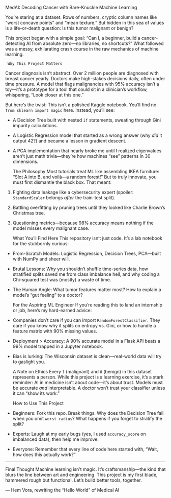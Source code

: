 
MedAI: Decoding Cancer with Bare-Knuckle Machine Learning

You’re staring at a dataset. Rows of numbers, cryptic column names like “worst concave points” and “mean texture.” But hidden in this sea of values is a life-or-death question: Is this tumor malignant or benign?

This project began with a simple goal: “Can I, a beginner, build a cancer-detecting AI from absolute zero—no libraries, no shortcuts?” What followed was a messy, exhilarating crash course in the raw mechanics of machine learning.  

     Why This Project Matters
Cancer diagnosis isn’t abstract. Over 2 million people are diagnosed with breast cancer yearly. Doctors make high-stakes decisions daily, often under time pressure. A model that flags malignancies with 95% accuracy isn’t a toy—it’s a prototype for a tool that could sit in a clinician’s workflow, whispering, “Look closer at this one.”

But here’s the twist: This isn’t a polished Kaggle notebook. You’ll find no `from sklearn import magic` here. Instead, you’ll see:  
- A Decision Tree built with nested `if` statements, sweating through Gini impurity calculations.  
- A Logistic Regression model that started as a wrong answer (why *did* it output 42?) and became a lesson in gradient descent.  
- A PCA implementation that nearly broke me until I realized eigenvalues aren’t just math trivia—they’re how machines “see” patterns in 30 dimensions.  

     The Philosophy
Most tutorials treat ML like assembling IKEA furniture: “Slot A into B, and voilà—a random forest!” But to truly innovate, you must first dismantle the black box. That meant:  
1. Fighting data leakage like a cybersecurity expert (spoiler: `StandardScaler` belongs *after* the train-test split).  
2. Battling overfitting by pruning trees until they looked like Charlie Brown’s Christmas tree.  
3. Questioning metrics—because 98% accuracy means nothing if the model misses every malignant case.  

    What You’ll Find Here
This repository isn’t just code. It’s a lab notebook for the stubbornly curious:  
- From-Scratch Models: Logistic Regression, Decision Trees, PCA—built with NumPy and sheer will.  
- Brutal Lessons: Why you shouldn’t shuffle time-series data, how stratified splits saved me from class imbalance hell, and why coding a Chi-squared test was (mostly) a waste of time.  
- The Human Angle: What tumor features matter most? How to explain a model’s “gut feeling” to a doctor?  

     For the Aspiring ML Engineer
If you’re reading this to land an internship or job, here’s my hard-earned advice:  
- Companies don’t care if you can import `RandomForestClassifier`. They care if you know why it splits on entropy vs. Gini, or how to handle a feature matrix with 90% missing values.  
- Deployment > Accuracy: A 90% accurate model in a Flask API beats a 99% model trapped in a Jupyter notebook.  
- Bias is lurking: The Wisconsin dataset is clean—real-world data will try to gaslight you.  

     A Note on Ethics
Every `1` (malignant) and `0` (benign) in this dataset represents a person. While this project is a learning exercise, it’s a stark reminder: AI in medicine isn’t about code—it’s about trust. Models must be accurate *and* interpretable. A doctor won’t trust your classifier unless it can “show its work.”  

     How to Use This Project
- Beginners: Fork this repo. Break things. Why does the Decision Tree fail when you omit `worst radius`? What happens if you forget to stratify the split?  
- Experts: Laugh at my early bugs (yes, I used `accuracy_score` on imbalanced data), then help me improve.  
- Everyone: Remember that every line of code here started with, “Wait, how does this actually work?”

---  
Final Thought
Machine learning isn’t magic. It’s craftsmanship—the kind that blurs the line between art and engineering. This project is my first blade, hammered rough but functional. Let’s build better tools, together.  

— Hem Vora, rewriting the “Hello World” of Medical AI